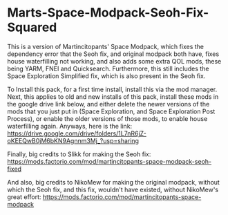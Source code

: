 # Marts-Space-Modpack-Seoh-Fix-Squared
This is a version of Martincitopants' Space Modpack, which fixes the dependency error that the Seoh fix, and original modpack both have, fixes house waterfilling not working, and also adds some extra QOL mods, these being YARM, FNEI and Quicksearch. Furthermore, this still includes the Space Exploration Simplified fix, which is also present in the Seoh fix.

To Install this pack, for a first time install, install this via the mod manager. Next, this applies to old and new installs of this pack, install these mods in the google drive link below, and either delete the newer versions of the mods that you just put in (Space Exploration, and Space Exploration Post Process), or enable the older versions of those mods, to enable house waterfilling again. Anyways, here is the link:
https://drive.google.com/drive/folders/1L7nR6jZ-oKEEQwB0jM6bKN9Agnnm3Mj_?usp=sharing

Finally, big credits to Slikk for making the Seoh fix:
https://mods.factorio.com/mod/martincitopants-space-modpack-seoh-fixed

And also, big credits to NikoMew for making the original modpack, without which the Seoh fix, and this fix, wouldn't have existed, without NikoMew's great effort:
https://mods.factorio.com/mod/martincitopants-space-modpack
